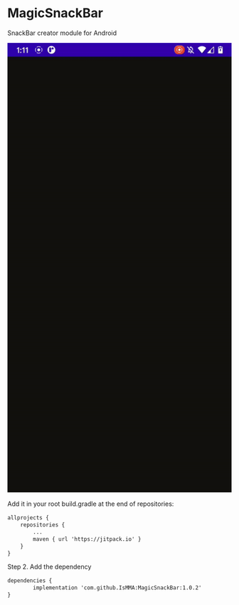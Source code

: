 # MagicSnackBar
SnackBar creator module for Android

![alt text](https://github.com/IsMMA/MagicSnackBar/blob/main/example.gif "SnackBar")


Add it in your root build.gradle at the end of repositories:

	allprojects {
		repositories {
			...
			maven { url 'https://jitpack.io' }
		}
	}

Step 2. Add the dependency

	dependencies {
	        implementation 'com.github.IsMMA:MagicSnackBar:1.0.2'
	}

